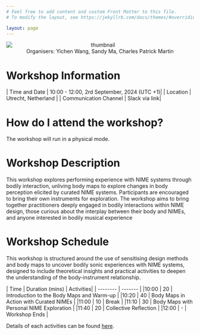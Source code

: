 ```yaml
---
# Feel free to add content and custom Front Matter to this file.
# To modify the layout, see https://jekyllrb.com/docs/themes/#overriding-theme-defaults

layout: page
---
```


<center>
<img src="../assets/thumbnail.jpg" alt="thumbnail" style="display: block; margin: auto;" />
</center>

<center>
Organisers: Yichen Wang, Sandy Ma, Charles Patrick Martin
</center>


# Workshop Information

| Time and Date    | 10:00 - 12:00, 2rd September, 2024 (UTC +1)|
| Location    |  Utrecht, Netherland |
| Communication Channel    |  Slack via link|


# How do I attend the workshop?

The workshop will run in a physical mode.


# Workshop Description

This workshop explores performing experience with NIME
systems through bodily interaction, unliving body maps
to explore changes in body perception elicited by curated
NIME systems. Participants are encouraged to bring their
own instruments for exploration.
The workshop aims to bring together practitioners deeply
engaged in bodily interactions within NIME design, those
curious about the interplay between their body and NIMEs,
and anyone interested in bodily musical experience

# Workshop Schedule

This workshop is structured around the use of sensitising design methods and body maps to uncover bodily sonic experiences with NIME systems, designed to include theoretical insights and practical activities to deepen the understanding of the body-instrument relationship.

| Time    | Duration (mins) | Activities|
| -------- | ------- |
|10:00 | 20  | Introduction to the Body Maps and Warm-up |
|10:20 | 40  | Body Maps in Action with Curated NIMEs |
|11:00 | 10  | Break |
|11:10 | 30  | Body Maps with Personal NIME Exploration |
|11:40 | 20  | Collective Reflection |
|12:00 | - | Workshop Ends |

Details of each activities can be found [here](./activities).
